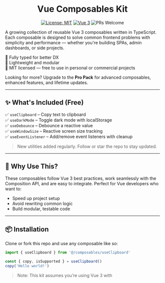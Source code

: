 <div align="center">
  
# Vue Composables Kit

[![License: MIT](https://img.shields.io/badge/License-MIT-green.svg)](LICENSE)
[![Vue 3](https://img.shields.io/badge/Vue-3.x-brightgreen.svg)](https://vuejs.org/)
![PRs Welcome](https://img.shields.io/badge/PRs-welcome-brightgreen.svg)
</div>

A growing collection of reusable Vue 3 composables written in TypeScript. Each composable is designed to solve common frontend problems with simplicity and performance — whether you're building SPAs, admin dashboards, or side projects.

🔹 Fully typed for better DX  
🔹 Lightweight and modular  
🔹 MIT licensed — free to use in personal or commercial projects

Looking for more? Upgrade to the **Pro Pack** for advanced composables, enhanced features, and lifetime updates.

---

## ✨ What's Included (Free)

✅ `useClipboard` – Copy text to clipboard  
✅ `useDarkMode` – Toggle dark mode with localStorage  
✅ `useDebounce` – Debounce a reactive value  
✅ `useWindowSize` – Reactive screen size tracking  
✅ `useEventListener` – Add/remove event listeners with cleanup

> New utilities added regularly. Follow or star the repo to stay updated.

---

## 🧠 Why Use This?

These composables follow Vue 3 best practices, work seamlessly with the Composition API, and are easy to integrate. Perfect for Vue developers who want to:

- Speed up project setup
- Avoid rewriting common logic
- Build modular, testable code

---

## 📦 Installation

Clone or fork this repo and use any composable like so:

```ts
import { useClipboard } from '@/composables/useClipboard'

const { copy, isSupported } = useClipboard()
copy('Hello world!')
```

> Note: This kit assumes you’re using Vue 3 with <script setup> and TypeScript.

---

## 🧪 Try It Locally

You can test the included composables in a local development environment using the built-in playground app.

### Recommended IDE Setup

[VSCode](https://code.visualstudio.com/) + [Volar](https://marketplace.visualstudio.com/items?itemName=Vue.volar) (and disable Vetur).

### Type Support for `.vue` Imports in TS

TypeScript cannot handle type information for `.vue` imports by default, so we replace the `tsc` CLI with `vue-tsc` for type checking. In editors, we need [Volar](https://marketplace.visualstudio.com/items?itemName=Vue.volar) to make the TypeScript language service aware of `.vue` types.

### Customize configuration

See [Vite Configuration Reference](https://vite.dev/config/).

### 1. Clone the repository

```bash
git clone https://github.com/areshovsepyan/vue-composables-kit.git
cd vue-composables-kit
```

### 2. Install dependencies

```bash
npm install
```

### 3. Compile and Hot-Reload for Development

```bash
npm run dev
```

### 4. Type-Check, Compile and Minify for Production

```bash
npm run build
```

### 5. Lint with [ESLint](https://eslint.org/)

```bash
npm run lint
```

Visit http://localhost:5173 in your browser to explore the demo UI and see the composables in action.

---

## 🚀 Upgrade to the Pro Pack

The Pro Pack includes:

- 10+ advanced Vue composables (e.g., intersection observer, idle detection, breakpoints, device motion)
- Full TypeScript support and JSDocs
- Bonus utilities and examples
- Lifetime updates and commercial license

👉 [Buy Now on Gumroad →](https://gumroad.com/)

---

## 🛠 Tech Stack

- Vue 3 (Composition API)
- TypeScript
- Vite (for playground/demo)
- MIT License

---

## 📝 License

This free kit is open-source under the [MIT License](LICENSE).<br/>
You may use, modify, and distribute it freely.

A commercial license governs the Pro Pack and all paid add-ons. See Gumroad terms for details.

---

## 🙌 Credits & Contributions

Made with ❤️ by [Ara Hovsepyan](https://github.com/areshovsepyan).<br/>

PRs, feedback, and stars are always welcome!

---
